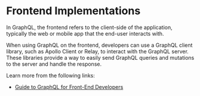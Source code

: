 # Frontend Implementations

In GraphQL, the frontend refers to the client-side of the application, typically the web or mobile app that the end-user interacts with.

When using GraphQL on the frontend, developers can use a GraphQL client library, such as Apollo Client or Relay, to interact with the GraphQL server. These libraries provide a way to easily send GraphQL queries and mutations to the server and handle the response.

Learn more from the following links:

- [Guide to GraphQL for Front-End Developers](https://www.howtographql.com/react-apollo/0-introduction/)

